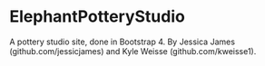 # ElephantPotteryStudio
A pottery studio site, done in Bootstrap 4. 
By Jessica James (github.com/jessicjames) and Kyle Weisse (github.com/kweisse1).
